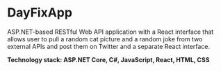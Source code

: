 # DayFixApp
ASP.NET-based RESTful Web API application with a React interface that allows user to pull a random cat picture and a random joke from two external APIs and post them on Twitter and a separate React interface.

**Technology stack: ASP.NET Core, C#, JavaScript, React, HTML, CSS**
